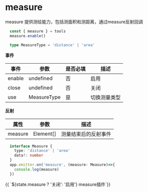 
# measure
 measure 提供测绘能力，包括测面积和测距离，通过measure反射回调
```ts
  const { measure } = tools
  measure.enable()

  type MeasureType = 'distance' | 'area'
```

**事件**

| 事件      |   参数    |  是否必填   |     描述    |
| ---- | ---- | ---- | ---- |
| enable | undefined  |  否  |  启用  |
| close | undefined  | 否   |  关闭   |
| use | MeasureType  |  是  |  切换测量类型   |

**反射**

| 属性    |   参数    |    描述    |
| ---- | ---- | ---- |
| measure | Element[]   |  测量结束后的反射事件  |

```ts
  interface Measure {
    type: 'distance' | 'area'
    data?: number
  }
  app.emitter.on('measure', (measure: Measure)=>{
    console.log(measure)
  })
```

<div class="w-[500px] h-[700px]">
  <div class="flex w-full flex-col">
    <div class="flex mb-2">
      <el-select :modelValue="state.measureType" @change="changeMeasureType">
        <el-option value="distance" label="测距"></el-option>
        <el-option value="area" label="测面积"></el-option>
        <el-option value="angle" label="测角度"></el-option>
      </el-select>
      <el-button class="ml-2 mr-2"  @click="switcher('measure', !state.measure)" type="primary">{{ `${state.measure ? '关闭': '启用'} measure插件`}}</el-button>
    </div>
  </div>
  <div class="w-[500px] h-[500px] border" ref="mapRef"></div>
</div>

<script setup>
  import { ref, onMounted, reactive } from 'vue'
  import { createApp } from '@web-map-service/map2d-app'

  const state = reactive({
    measure: false,
    measureType: 'distance',
  })

  const mapRef = ref()

  let [ measure] = []

  function changeMeasureType(type) {
    state.measureType = type
    measure.use(type)
  }

  function switcher(type, status) {
    if (status) {
      enable(type)
      return
    }
    close(type)
  }

    function enable(type) {
    switch(type) {
      case 'measure': 
        measure.enable()
        break
    }
    state[type] = true
  }

  function close(type) {
    switch(type) {
      case 'measure': 
        measure.close()
        break
    }
    state[type] = false
  }


  onMounted(()=>{
    const app = createApp({
      el: mapRef.value
    })
    measure = app.tools.measure
    changeMeasureType(state.measureType)
  })

</script>